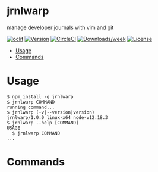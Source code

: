 jrnlwarp
========

manage developer journals with vim and git

[![oclif](https://img.shields.io/badge/cli-oclif-brightgreen.svg)](https://oclif.io)
[![Version](https://img.shields.io/npm/v/jrnlwarp.svg)](https://npmjs.org/package/jrnlwarp)
[![CircleCI](https://circleci.com/gh/hekar/jrnlwarp/tree/master.svg?style=shield)](https://circleci.com/gh/hekar/jrnlwarp/tree/master)
[![Downloads/week](https://img.shields.io/npm/dw/jrnlwarp.svg)](https://npmjs.org/package/jrnlwarp)
[![License](https://img.shields.io/npm/l/jrnlwarp.svg)](https://github.com/hekar/jrnlwarp/blob/master/package.json)

<!-- toc -->
* [Usage](#usage)
* [Commands](#commands)
<!-- tocstop -->
# Usage
<!-- usage -->
```sh-session
$ npm install -g jrnlwarp
$ jrnlwarp COMMAND
running command...
$ jrnlwarp (-v|--version|version)
jrnlwarp/1.0.0 linux-x64 node-v12.18.3
$ jrnlwarp --help [COMMAND]
USAGE
  $ jrnlwarp COMMAND
...
```
<!-- usagestop -->
# Commands
<!-- commands -->

<!-- commandsstop -->
